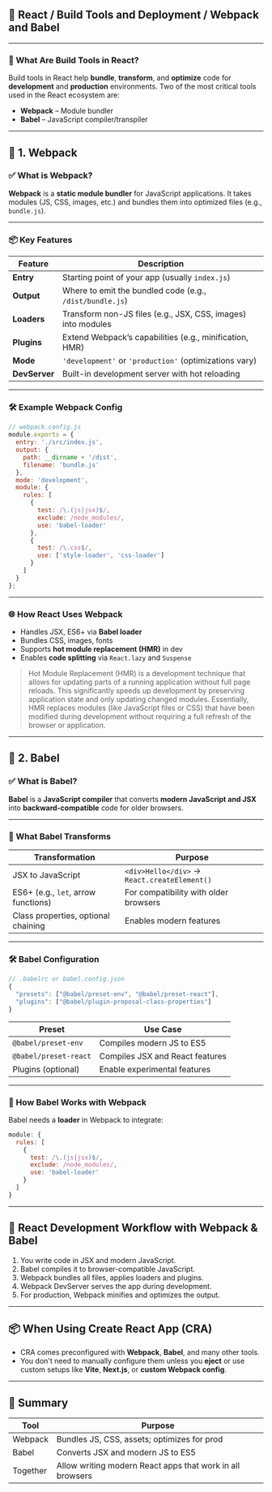 
## 📘 **React / Build Tools and Deployment / Webpack and Babel**

---

### 🔹 What Are Build Tools in React?

Build tools in React help **bundle**, **transform**, and **optimize** code for **development** and **production** environments. Two of the most critical tools used in the React ecosystem are:

* **Webpack** – Module bundler
* **Babel** – JavaScript compiler/transpiler

---

## 🔧 **1. Webpack**

### ✅ What is Webpack?

**Webpack** is a **static module bundler** for JavaScript applications. It takes modules (JS, CSS, images, etc.) and bundles them into optimized files (e.g., `bundle.js`).

---

### 📦 Key Features

| Feature       | Description                                                  |
| ------------- | ------------------------------------------------------------ |
| **Entry**     | Starting point of your app (usually `index.js`)              |
| **Output**    | Where to emit the bundled code (e.g., `/dist/bundle.js`)     |
| **Loaders**   | Transform non-JS files (e.g., JSX, CSS, images) into modules |
| **Plugins**   | Extend Webpack’s capabilities (e.g., minification, HMR)      |
| **Mode**      | `'development'` or `'production'` (optimizations vary)       |
| **DevServer** | Built-in development server with hot reloading               |

---

### 🛠️ Example Webpack Config

```js
// webpack.config.js
module.exports = {
  entry: './src/index.js',
  output: {
    path: __dirname + '/dist',
    filename: 'bundle.js'
  },
  mode: 'development',
  module: {
    rules: [
      {
        test: /\.(js|jsx)$/,
        exclude: /node_modules/,
        use: 'babel-loader'
      },
      {
        test: /\.css$/,
        use: ['style-loader', 'css-loader']
      }
    ]
  }
};
```

---

### 🌐 How React Uses Webpack

* Handles JSX, ES6+ via **Babel loader**
* Bundles CSS, images, fonts
* Supports **hot module replacement (HMR)** in dev
* Enables **code splitting** via `React.lazy` and `Suspense`

> Hot Module Replacement (HMR) is a development technique that allows for updating parts of a running application without full page reloads. This significantly speeds up development by preserving application state and only updating changed modules. Essentially, HMR replaces modules (like JavaScript files or CSS) that have been modified during development without requiring a full refresh of the browser or application. 

---

## 🔧 **2. Babel**

### ✅ What is Babel?

**Babel** is a **JavaScript compiler** that converts **modern JavaScript and JSX** into **backward-compatible** code for older browsers.

---

### 🚀 What Babel Transforms

| Transformation                      | Purpose                                      |
| ----------------------------------- | -------------------------------------------- |
| JSX to JavaScript                   | `<div>Hello</div>` → `React.createElement()` |
| ES6+ (e.g., `let`, arrow functions) | For compatibility with older browsers        |
| Class properties, optional chaining | Enables modern features                      |

---

### 🛠️ Babel Configuration

```js
// .babelrc or babel.config.json
{
  "presets": ["@babel/preset-env", "@babel/preset-react"],
  "plugins": ["@babel/plugin-proposal-class-properties"]
}
```

| Preset                | Use Case                        |
| --------------------- | ------------------------------- |
| `@babel/preset-env`   | Compiles modern JS to ES5       |
| `@babel/preset-react` | Compiles JSX and React features |
| Plugins (optional)    | Enable experimental features    |

---

### 🔄 How Babel Works with Webpack

Babel needs a **loader** in Webpack to integrate:

```js
module: {
  rules: [
    {
      test: /\.(js|jsx)$/,
      exclude: /node_modules/,
      use: 'babel-loader'
    }
  ]
}
```

---

## 🔁 React Development Workflow with Webpack & Babel

1. You write code in JSX and modern JavaScript.
2. Babel compiles it to browser-compatible JavaScript.
3. Webpack bundles all files, applies loaders and plugins.
4. Webpack DevServer serves the app during development.
5. For production, Webpack minifies and optimizes the output.

---

## 📦 When Using Create React App (CRA)

* CRA comes preconfigured with **Webpack**, **Babel**, and many other tools.
* You don't need to manually configure them unless you **eject** or use custom setups like **Vite**, **Next.js**, or **custom Webpack config**.

---

## 📌 Summary

| Tool     | Purpose                                                   |
| -------- | --------------------------------------------------------- |
| Webpack  | Bundles JS, CSS, assets; optimizes for prod               |
| Babel    | Converts JSX and modern JS to ES5                         |
| Together | Allow writing modern React apps that work in all browsers |


